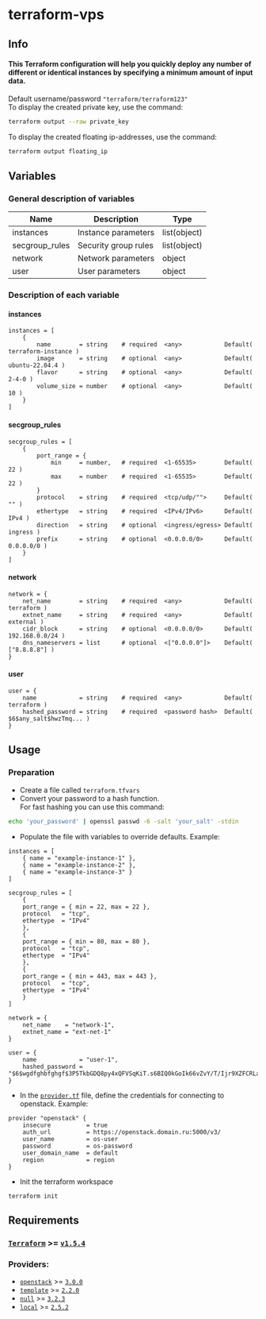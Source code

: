 # terraform-vps

## Info
#### This Terraform configuration will help you quickly deploy any number of different or identical instances by specifying a minimum amount of input data.
Default username/password `"terraform/terraform123"`<br />
To display the created private key, use the command:
```sh
terraform output --raw private_key
```
To display the created floating ip-addresses, use the command:
```sh
terraform output floating_ip
```

## Variables
### General description of variables
| Name | Description | Type |
|---|---|---|
| instances | Instance parameters | list(object) |
| secgroup_rules | Security group rules | list(object) |
| network | Network parameters | object |
| user | User parameters | object |

### Description of each variable
#### instances
```hcl
instances = [
    {
        name        = string    # required  <any>            Default( terraform-instance )
        image       = string    # optional  <any>            Default( ubuntu-22.04.4 )
        flavor      = string    # optional  <any>            Default( 2-4-0 )
        volume_size = number    # optional  <any>            Default( 10 )
    }
]
```

#### secgroup_rules
```hcl
secgroup_rules = [
    {
        port_range = {
            min     = number,   # required  <1-65535>        Default( 22 )
            max     = number    # required  <1-65535>        Default( 22 )
        }
        protocol    = string    # required  <tcp/udp/"">     Default( "" )
        ethertype   = string    # required  <IPv4/IPv6>      Default( IPv4 )
        direction   = string    # optional  <ingress/egress> Default( ingress )
        prefix      = string    # optional  <0.0.0.0/0>      Default( 0.0.0.0/0 )
    }
]
```

#### network
```hcl
network = {
    net_name        = string    # required  <any>            Default( terraform )
    extnet_name     = string    # required  <any>            Default( external )
    cidr_block      = string    # optional  <0.0.0.0/0>      Default( 192.168.0.0/24 )
    dns_nameservers = list      # optional  <["0.0.0.0"]>    Default( ["8.8.8.8"] )
}
```

#### user
```hcl
user = {
    name            = string    # required  <any>            Default( terraform )
    hashed_password = string    # required  <password hash>  Default( $6$any_salt$hwzTmq... )
}
```

## Usage
### Preparation
- Create a file called `terraform.tfvars`
- Convert your password to a hash function.<br />
  For fast hashing you can use this command:
```sh
echo 'your_password' | openssl passwd -6 -salt 'your_salt' -stdin
```
- Populate the file with variables to override defaults. Example:
```hcl
instances = [
    { name = "example-instance-1" },
    { name = "example-instance-2" },
    { name = "example-instance-3" }
]

secgroup_rules = [
    {
    port_range = { min = 22, max = 22 },
    protocol   = "tcp",
    ethertype  = "IPv4"
    },
    {
    port_range = { min = 80, max = 80 },
    protocol   = "tcp",
    ethertype  = "IPv4"
    },
    {
    port_range = { min = 443, max = 443 },
    protocol   = "tcp",
    ethertype  = "IPv4"
    }
]

network = {
    net_name    = "network-1",
    extnet_name = "ext-net-1"
}

user = {
    name            = "user-1",
    hashed_password = "$6$wgdfghbfghgf$3P5TkbGDQ8py4xQFVSqKiT.s6BIQ0kGoIk66vZvY/T/Ijr9XZFCRLa7KB7/bslj/IUVETnfdBMrZknpXHgcqF/"
}
```
- In the [`provider.tf`](provider.tf) file, define the credentials for connecting to openstack. Example:
```hcl
provider "openstack" {
    insecure          = true
    auth_url          = https://openstack.domain.ru:5000/v3/
    user_name         = os-user
    password          = os-password
    user_domain_name  = default
    region            = region
}
```
- Init the terraform workspace
```hcl
terraform init
```

## Requirements
### [`Terraform`](https://releases.hashicorp.com/terraform) >= [`v1.5.4`](https://releases.hashicorp.com/terraform/1.5.4/)
### Providers:
- [`openstack`](https://registry.terraform.io/providers/terraform-provider-openstack/openstack) >= [`3.0.0`](https://registry.terraform.io/providers/terraform-provider-openstack/openstack/3.0.0)
- [`template`](https://registry.terraform.io/providers/hashicorp/template/latest) >= [`2.2.0`](https://registry.terraform.io/providers/hashicorp/template/2.2.0)
- [`null`](https://registry.terraform.io/providers/hashicorp/null) >= [`3.2.3`](https://registry.terraform.io/providers/hashicorp/null/3.2.3)
- [`local`](https://registry.terraform.io/providers/hashicorp/local) >= [`2.5.2`](https://registry.terraform.io/providers/hashicorp/local/2.5.2)
